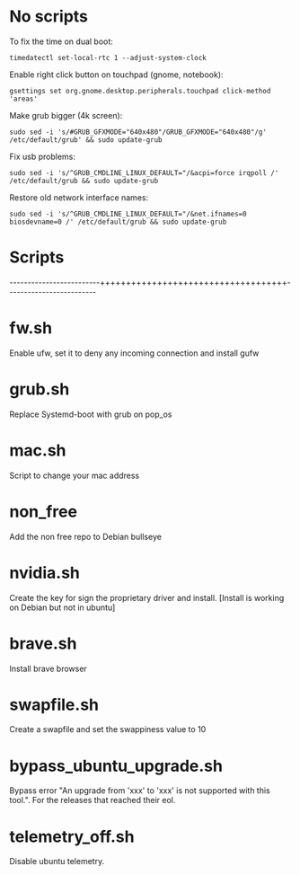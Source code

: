 # No scripts
To fix the time on dual boot:

    timedatectl set-local-rtc 1 --adjust-system-clock
    
Enable right click button on touchpad (gnome, notebook):

    gsettings set org.gnome.desktop.peripherals.touchpad click-method 'areas'

Make grub bigger (4k screen):

    sudo sed -i 's/#GRUB_GFXMODE="640x480"/GRUB_GFXMODE="640x480"/g' /etc/default/grub' && sudo update-grub

Fix usb problems:

    sudo sed -i 's/^GRUB_CMDLINE_LINUX_DEFAULT="/&acpi=force irqpoll /' /etc/default/grub && sudo update-grub

Restore old network interface names:

    sudo sed -i 's/^GRUB_CMDLINE_LINUX_DEFAULT="/&net.ifnames=0 biosdevname=0 /' /etc/default/grub && sudo update-grub

# Scripts
-------------------------++++++++++++++++++++++++++++++++++++-------------------------
# fw.sh
Enable ufw, set it to deny any incoming connection and install gufw

# grub.sh
Replace Systemd-boot with grub on pop_os

# mac.sh
Script to change your mac address

# non_free
Add the non free repo to Debian bullseye

# nvidia.sh
Create the key for sign the proprietary driver and install. [Install is working on Debian but not in ubuntu]
 
# brave.sh
Install brave browser

# swapfile.sh
Create a swapfile and set the swappiness value to 10

# bypass_ubuntu_upgrade.sh
Bypass error "An upgrade from 'xxx' to 'xxx' is not supported with this tool.". For the releases that reached their eol.

# telemetry_off.sh
Disable ubuntu telemetry. 
